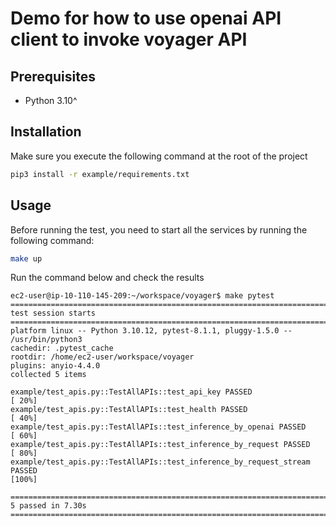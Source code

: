 
# Demo for how to use openai API client to invoke voyager API

## Prerequisites

- Python 3.10^

## Installation


Make sure you execute the following command at the root of the project

```bash
pip3 install -r example/requirements.txt
```

## Usage

Before running the test, you need to start all the services by running the following command:

```bash
make up
```

Run the command below and check the results

```
ec2-user@ip-10-110-145-209:~/workspace/voyager$ make pytest
================================================================================= test session starts =================================================================================
platform linux -- Python 3.10.12, pytest-8.1.1, pluggy-1.5.0 -- /usr/bin/python3
cachedir: .pytest_cache
rootdir: /home/ec2-user/workspace/voyager
plugins: anyio-4.4.0
collected 5 items                                                                                                                                                                     

example/test_apis.py::TestAllAPIs::test_api_key PASSED                                                                                                                          [ 20%]
example/test_apis.py::TestAllAPIs::test_health PASSED                                                                                                                           [ 40%]
example/test_apis.py::TestAllAPIs::test_inference_by_openai PASSED                                                                                                              [ 60%]
example/test_apis.py::TestAllAPIs::test_inference_by_request PASSED                                                                                                             [ 80%]
example/test_apis.py::TestAllAPIs::test_inference_by_request_stream PASSED                                                                                                      [100%]

================================================================================== 5 passed in 7.30s ==================================================================================
```
